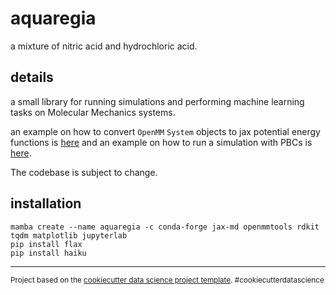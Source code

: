 aquaregia
==============================

a mixture of nitric acid and hydrochloric acid.

details
------------

a small library for running simulations and performing machine learning tasks on Molecular Mechanics systems.

an example on how to convert `OpenMM` `System` objects to jax potential energy functions is  [here](https://gist.github.com/dominicrufa/8dfe8d865bc2f33a2fe7870aece7cc6c)
and an example on how to run a simulation with PBCs is [here](https://gist.github.com/dominicrufa/d1aa4acd6fba04356417de73961da075).

The codebase is subject to change.

installation
------------
```
mamba create --name aquaregia -c conda-forge jax-md openmmtools rdkit tqdm matplotlib jupyterlab
pip install flax
pip install haiku
```

--------

<p><small>Project based on the <a target="_blank" href="https://drivendata.github.io/cookiecutter-data-science/">cookiecutter data science project template</a>. #cookiecutterdatascience</small></p>
